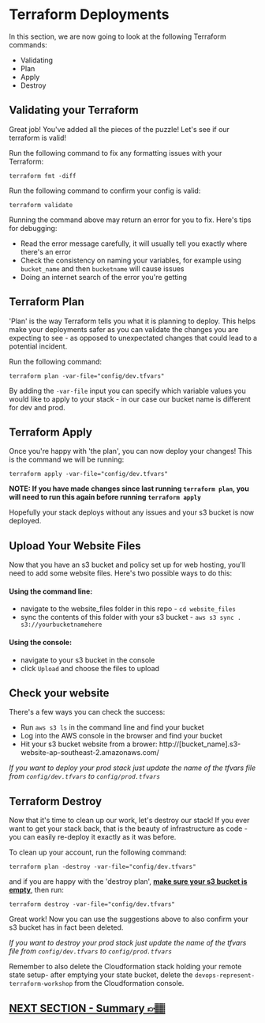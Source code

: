 # Terraform Deployments

In this section, we are now going to look at the following Terraform commands:

- Validating
- Plan
- Apply
- Destroy

## Validating your Terraform

Great job! You've added all the pieces of the puzzle! Let's see if our terraform is valid!

Run the following command to fix any formatting issues with your Terraform:

`terraform fmt -diff`

Run the following command to confirm your config is valid:

`terraform validate`

Running the command above may return an error for you to fix. Here's tips for debugging:

- Read the error message carefully, it will usually tell you exactly where there's an error
- Check the consistency on naming your variables, for example using `bucket_name` and then `bucketname` will cause issues
- Doing an internet search of the error you're getting

## Terraform Plan

'Plan' is the way Terraform tells you what it is planning to deploy. This helps make your deployments safer as you can validate the changes you are expecting to see - as opposed to unexpectated changes that could lead to a potential incident.

Run the following command:

`terraform plan -var-file="config/dev.tfvars"`

By adding the `-var-file` input you can specify which variable values you would like to apply to your stack - in our case our bucket name is different for dev and prod.

## Terraform Apply

Once you're happy with 'the plan', you can now deploy your changes! This is the command we will be running:

`terraform apply -var-file="config/dev.tfvars"`

**NOTE: If you have made changes since last running `terraform plan`, you will need to run this again before running `terraform apply`**

Hopefully your stack deploys without any issues and your s3 bucket is now deployed.

## Upload Your Website Files

Now that you have an s3 bucket and policy set up for web hosting, you'll need to add some website files. Here's two possible ways to do this:

#### Using the command line:

- navigate to the website_files folder in this repo - `cd website_files`
- sync the contents of this folder with your s3 bucket - `aws s3 sync . s3://yourbucketnamehere`

#### Using the console:

- navigate to your s3 bucket in the console
- click `Upload` and choose the files to upload

## Check your website

There's a few ways you can check the success:

- Run `aws s3 ls` in the command line and find your bucket
- Log into the AWS console in the browser and find your bucket
- Hit your s3 bucket website from a brower: http://[bucket_name].s3-website-ap-southeast-2.amazonaws.com/

_If you want to deploy your prod stack just update the name of the tfvars file from `config/dev.tfvars` to `config/prod.tfvars`_

## Terraform Destroy

Now that it's time to clean up our work, let's destroy our stack! If you ever want to get your stack back, that is the beauty of infrastructure as code - you can easily re-deploy it exactly as it was before.

To clean up your account, run the following command:

`terraform plan -destroy -var-file="config/dev.tfvars"`

and if you are happy with the 'destroy plan', [**make sure your s3 bucket is empty**](https://docs.aws.amazon.com/AmazonS3/latest/userguide/empty-bucket.html), then run:

`terraform destroy -var-file="config/dev.tfvars"`

Great work! Now you can use the suggestions above to also confirm your s3 bucket has in fact been deleted.

_If you want to destroy your prod stack just update the name of the tfvars file from `config/dev.tfvars` to `config/prod.tfvars`_

Remember to also delete the Cloudformation stack holding your remote state setup- after emptying your state bucket, delete the `devops-represent-terraform-workshop` from the Cloudformation console. 

## [NEXT SECTION - Summary 👉🏽](07-summary.md)
